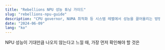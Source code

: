```yaml
---
title: "Rebellions NPU 성능 튜닝 가이드"
slug: "rebellions-npu-guide"
description: "CPU governor, NUMA 최적화 등 시스템 레벨에서 성능을 끌어올리는 방법"
date: "2024-06-09"
lang: "ko"
---
```


NPU 성능이 기대만큼 나오지 않는다고 느낄 때, 가장 먼저 확인해야 할 것은